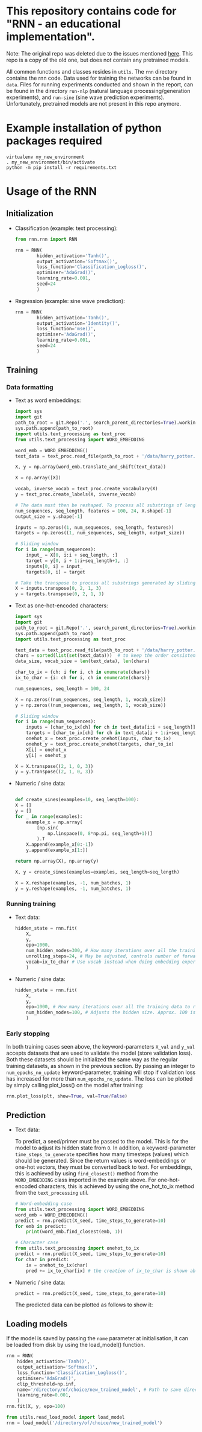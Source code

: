 # This repository contains code for "RNN - an educational implementation".

Note: The original repo was deleted due to the issues mentioned [here](https://stackoverflow.com/questions/34579211/how-to-delete-a-file-tracked-by-git-lfs-and-release-the-storage-quota). This repo is a copy of the old one, but does not contain any pretrained models.

All common functions and classes resides in `utils`. The `rnn` directory contains the rnn code. Data used for training the networks can be found in `data`. Files for running experiments conducted and shown in the report, can be found in the directory `run-nlp` (natural language processing/generation experiments), and `run-sine` (sine wave prediction experiments). Unfortunately, pretrained models are not present in this repo anymore.

# Example installation of python packages required

```
virtualenv my_new_environment
. my_new_environment/bin/activate
python -m pip install -r requirements.txt
```

# Usage of the RNN

## Initialization
 - Classification (example: text processing):
    ```python
    from rnn.rnn import RNN

    rnn = RNN(
            hidden_activation='Tanh()',
            output_activation='Softmax()',
            loss_function='Classification_Logloss()',
            optimiser='AdaGrad()',
            learning_rate=0.001,
            seed=24
            )
    ```

- Regression (example: sine wave prediction):
    ```python
    rnn = RNN(
            hidden_activation='Tanh()',
            output_activation='Identity()',  
            loss_function='mse()',
            optimiser='AdaGrad()',
            learning_rate=0.001,
            seed=24
            )
    ```

## Training

### Data formatting

- Text as word embeddings:
    ```python
    import sys
    import git
    path_to_root = git.Repo('.', search_parent_directories=True).working_dir
    sys.path.append(path_to_root)
    import utils.text_processing as text_proc
    from utils.text_processing import WORD_EMBEDDING

    word_emb = WORD_EMBEDDING()
    text_data = text_proc.read_file(path_to_root + '/data/harry_potter.txt')

    X, y = np.array(word_emb.translate_and_shift(text_data))

    X = np.array([X])

    vocab, inverse_vocab = text_proc.create_vocabulary(X)
    y = text_proc.create_labels(X, inverse_vocab)

    # The data must then be reshaped. To process all substrings of length 24 in a batch:
    num_sequences, seq_length, features = 100, 24, X.shape[-1]
    output_size = y.shape[-1]

    inputs = np.zeros((1, num_sequences, seq_length, features))
    targets = np.zeros((1, num_sequences, seq_length, output_size))

    # Sliding window
    for i in range(num_sequences):
        input_ = X[0, i:i + seq_length, :]
        target = y[0, i + 1:i+seq_length+1, :]
        inputs[0, i] = input_
        targets[0, i] = target

    # Take the transpose to process all substrings generated by sliding window, in parallel.
    X = inputs.transpose(0, 2, 1, 3)
    y = targets.transpose(0, 2, 1, 3)
    ```

- Text as one-hot-encoded characters:
    ```python
    import sys
    import git
    path_to_root = git.Repo('.', search_parent_directories=True).working_dir
    sys.path.append(path_to_root)
    import utils.text_processing as text_proc

    text_data = text_proc.read_file(path_to_root + '/data/harry_potter.txt')
    chars = sorted(list(set(text_data)))  # to keep the order consistent over runs
    data_size, vocab_size = len(text_data), len(chars)

    char_to_ix = {ch: i for i, ch in enumerate(chars)}
    ix_to_char = {i: ch for i, ch in enumerate(chars)}

    num_sequences, seq_length = 100, 24

    X = np.zeros((num_sequences, seq_length, 1, vocab_size))
    y = np.zeros((num_sequences, seq_length, 1, vocab_size))

    # Sliding window
    for i in range(num_sequences):
        inputs = [char_to_ix[ch] for ch in text_data[i:i + seq_length]]
        targets = [char_to_ix[ch] for ch in text_data[i + 1:i+seq_length+1]]
        onehot_x = text_proc.create_onehot(inputs, char_to_ix)
        onehot_y = text_proc.create_onehot(targets, char_to_ix)
        X[i] = onehot_x
        y[i] = onehot_y

    X = X.transpose((2, 1, 0, 3))
    y = y.transpose((2, 1, 0, 3))
    ```

- Numeric / sine data:
    ```python

    def create_sines(examples=10, seq_length=100):
    X = []
    y = []
    for _ in range(examples):
        example_x = np.array(
            [np.sin(
                np.linspace(0, 8*np.pi, seq_length+1))]
            ).T
        X.append(example_x[0:-1])
        y.append(example_x[1:])

    return np.array(X), np.array(y)

    X, y = create_sines(examples=examples, seq_length=seq_length)

    X = X.reshape(examples, -1, num_batches, 1)
    y = y.reshape(examples, -1, num_batches, 1)
    ```

### Running training

- Text data:
    ```python
    hidden_state = rnn.fit(
        X,
        y,
        epo=1000,
        num_hidden_nodes=300, # How many iterations over all the training data to run.
        unrolling_steps=24, # May be adjusted, controls number of forward/backward passes at a time.
        vocab=ix_to_char # Use vocab instead when doing embedding experiments (see embedding example above)
        )
    ```

- Numeric / sine data:
    ```python
    hidden_state = rnn.fit(
        X,
        y,
        epo=1000, # How many iterations over all the training data to run.
        num_hidden_nodes=100, # Adjusts the hidden size. Approx. 100 is good if training on sine waves.
        )
    ```

### Early stopping
In both training cases seen above, the keyword-parameters `X_val` and `y_val` accepts datasets that are used to validate the model (store validation loss). Both these datasets should be initialized the same way as the regular training datasets, as shown in the previous section. By passing an integer to `num_epochs_no_update` keyword-parameter, training will stop if validation loss has increased for more than `num_epochs_no_update`. 
The loss can be plotted by simply calling plot_loss() on the model after training:

```python
rnn.plot_loss(plt, show=True, val=True/False)
```

## Prediction

 - Text data:

    To predict, a seed/primer must be passed to the model. This is for the model to adjust its hidden state from `0`. In addition, a keyword-parameter `time_steps_to_generate` specifies how many timesteps (values) which should be generated. Since the return values is word-embeddings or one-hot vectors, they must be converted back to text. For embeddings, this is achieved by using `find_closest()` method from the `WORD_EMBEDDING` class imported in the example above. For one-hot-encoded characters, this is achieved by using the one_hot_to_ix method from the `text_processing` util.
    
    ```python
    # Word-embedding case
    from utils.text_processing import WORD_EMBEDDING
    word_emb = WORD_EMBEDDING()
    predict = rnn.predict(X_seed, time_steps_to_generate=10)
    for emb in predict:
        print(word_emb.find_closest(emb, 1))
    ```

    ```python
    # Character case
    from utils.text_processing import onehot_to_ix
    predict = rnn.predict(X_seed, time_steps_to_generate=10)
    for char in predict:
        ix = onehot_to_ix(char)
        pred += ix_to_char[ix] # the creation of ix_to_char is shown above
    ```

 - Numeric / sine data:
    ```python
    predict = rnn.predict(X_seed, time_steps_to_generate=10)
    ```

    The predicted data can be plotted as follows to show it:


## Loading models

If the model is saved by passing the `name` parameter at initialisation, it can be loaded from disk by using the load_model() function.
```python
rnn = RNN(
    hidden_activation='Tanh()',
    output_activation='Softmax()',
    loss_function='Classification_Logloss()',
    optimiser='AdaGrad()',
    clip_threshold=np.inf,
    name='/directory/of/choice/new_trained_model', # Path to save directory is given here
    learning_rate=0.001,
    )
rnn.fit(X, y, epo=100)

from utils.read_load_model import load_model
rnn = load_model('/directory/of/choice/new_trained_model')
```
